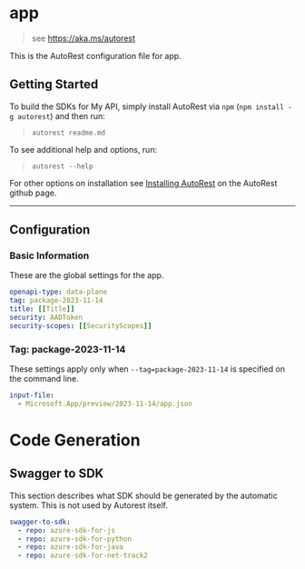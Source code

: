 # app

> see https://aka.ms/autorest

This is the AutoRest configuration file for app.

## Getting Started

To build the SDKs for My API, simply install AutoRest via `npm` (`npm install -g autorest`) and then run:

> `autorest readme.md`

To see additional help and options, run:

> `autorest --help`

For other options on installation see [Installing AutoRest](https://aka.ms/autorest/install) on the AutoRest github page.

---

## Configuration

### Basic Information

These are the global settings for the app.

```yaml
openapi-type: data-plane
tag: package-2023-11-14
title: [[Title]]
security: AADToken
security-scopes: [[SecurityScopes]]
```

### Tag: package-2023-11-14

These settings apply only when `--tag=package-2023-11-14` is specified on the command line.

```yaml $(tag) == 'package-2023-11-14'
input-file:
  - Microsoft.App/preview/2023-11-14/app.json
```

# Code Generation

## Swagger to SDK

This section describes what SDK should be generated by the automatic system.
This is not used by Autorest itself.

```yaml $(swagger-to-sdk)
swagger-to-sdk:
  - repo: azure-sdk-for-js
  - repo: azure-sdk-for-python
  - repo: azure-sdk-for-java
  - repo: azure-sdk-for-net-track2
```
